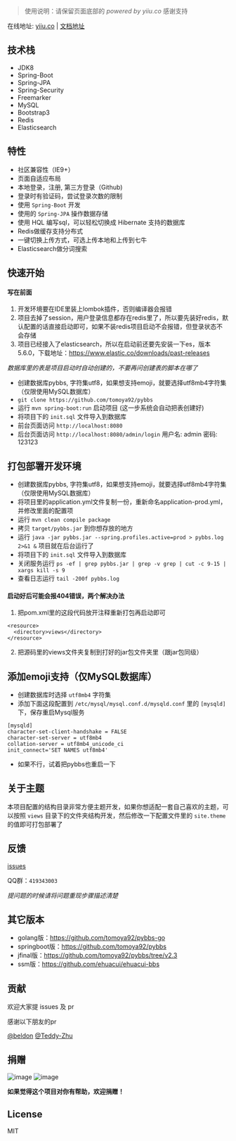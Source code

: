 > 使用说明：请保留页面底部的 *powered by yiiu.co* 感谢支持

在线地址: [yiiu.co](https://yiiu.co) | [文档地址](https://tomoya92.github.io/pybbs/#/)

## 技术栈

- JDK8
- Spring-Boot
- Spring-JPA
- Spring-Security
- Freemarker
- MySQL
- Bootstrap3
- Redis
- Elasticsearch

## 特性

- 社区兼容性（IE9+）
- 页面自适应布局
- 本地登录，注册, 第三方登录（Github)
- 登录时有验证码，尝试登录次数的限制
- 使用 `Spring-Boot` 开发
- 使用的 `Spring-JPA` 操作数据存储
- 使用 HQL 编写sql，可以轻松切换成 Hibernate 支持的数据库
- Redis做缓存支持分布式
- 一键切换上传方式，可选上传本地和上传到七牛
- Elasticsearch做分词搜索

## 快速开始

#### 写在前面

1. 开发环境要在IDE里装上lombok插件，否则编译器会报错
2. 项目去掉了session，用户登录信息都存在redis里了，所以要先装好redis，默认配置的话直接启动即可，如果不装redis项目启动不会报错，但登录状态不会存储
3. 项目已经接入了elasticsearch，所以在启动前还要先安装一下es，版本5.6.0，下载地址：https://www.elastic.co/downloads/past-releases

*数据库里的表是项目启动时自动创建的，不要再问创建表的脚本在哪了*

- 创建数据库pybbs, 字符集utf8，如果想支持emoji，就要选择utf8mb4字符集（仅限使用MySQL数据库）
- `git clone https://github.com/tomoya92/pybbs`
- 运行 `mvn spring-boot:run` 启动项目 (这一步系统会自动把表创建好)
- 将项目下的 `init.sql` 文件导入到数据库
- 前台页面访问 `http://localhost:8080`
- 后台页面访问 `http://localhost:8080/admin/login` 用户名: admin 密码: 123123

## 打包部署开发环境

- 创建数据库pybbs, 字符集utf8，如果想支持emoji，就要选择utf8mb4字符集（仅限使用MySQL数据库）
- 将项目里的application.yml文件复制一份，重新命名application-prod.yml，并修改里面的配置项
- 运行 `mvn clean compile package`
- 拷贝 `target/pybbs.jar` 到你想存放的地方
- 运行 `java -jar pybbs.jar --spring.profiles.active=prod > pybbs.log 2>&1 &` 项目就在后台运行了
- 将项目下的 `init.sql` 文件导入到数据库
- 关闭服务运行 `ps -ef | grep pybbs.jar | grep -v grep | cut -c 9-15 | xargs kill -s 9`
- 查看日志运行 `tail -200f pybbs.log`

#### 启动好后可能会报404错误，两个解决办法

1. 把pom.xml里的这段代码放开注释重新打包再启动即可
```
<resource>
  <directory>views</directory>
</resource>
```
2. 把源码里的views文件夹复制到打好的jar包文件夹里（跟jar包同级）

## 添加emoji支持（仅MySQL数据库）

- 创建数据库时选择 `utf8mb4` 字符集
- 添加下面这段配置到 `/etc/mysql/mysql.conf.d/mysqld.conf` 里的 `[mysqld]` 下，保存重启Mysql服务
```
[mysqld]
character-set-client-handshake = FALSE
character-set-server = utf8mb4
collation-server = utf8mb4_unicode_ci
init_connect='SET NAMES utf8mb4'
```
- 如果不行，试着把pybbs也重启一下

## 关于主题

本项目配置的结构目录非常方便主题开发，如果你想适配一套自己喜欢的主题，可以按照 `views` 目录下的文件夹结构开发，然后修改一下配置文件里的 `site.theme` 的值即可打包部署了

## 反馈

[issues](https://github.com/tomoya92/pybbs/issues)

QQ群：`419343003`

*提问题的时候请将问题重现步骤描述清楚*

## 其它版本

- golang版：https://github.com/tomoya92/pybbs-go
- springboot版：https://github.com/tomoya92/pybbs
- jfinal版：https://github.com/tomoya92/pybbs/tree/v2.3
- ssm版：https://github.com/ehuacui/ehuacui-bbs

## 贡献

欢迎大家提 issues 及 pr 

感谢以下朋友的pr

[@beldon](https://github.com/beldon) [@Teddy-Zhu](https://github.com/Teddy-Zhu)

## 捐赠

![image](https://cloud.githubusercontent.com/assets/6915570/18000010/9283d530-6bae-11e6-8c34-cd27060b9074.png)
![image](https://cloud.githubusercontent.com/assets/6915570/17999995/7c2a4db4-6bae-11e6-891c-4b6bc4f00f4b.png)

**如果觉得这个项目对你有帮助，欢迎捐赠！**

## License

MIT
